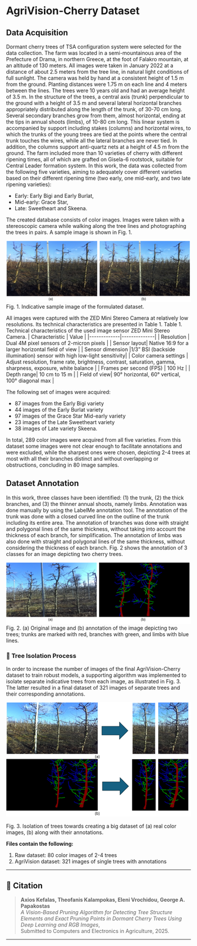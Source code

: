 # AgriVision-Cherry Dataset

## Data Acquisition
  Dormant cherry trees of TSA configuration system were selected for the data collection. The farm was located in a semi-mountainous area of the Prefecture of Drama, in northern Greece, at the foot of Falakro mountain, at an altitude of 130 meters. All images were taken in January 2022 at a distance of about 2.5 meters from the tree line, in natural light conditions of full sunlight. The camera was held by hand at a consistent height of 1.5 m from the ground. Planting distances were 1.75 m on each line and 4 meters between the lines. The trees were 10 years old and had an average height of 3.5 m.
  In the structure of the trees, a central axis (trunk) perpendicular to the ground with a height of 3.5 m and several lateral horizontal branches appropriately distributed along the length of the trunk, of 30-70 cm long. Several secondary branches grow from them, almost horizontal, ending at the tips in annual shoots (limbs), of 10-80 cm long.
This linear system is accompanied by support including stakes (columns) and horizontal wires, to which the trunks of the young trees are tied at the points where the central trunk touches the wires, while all the lateral branches are never tied. In addition, the columns support anti-quartz nets at a height of 4.5 m from the ground.
  The farm included more than 10 varieties of cherry with different ripening times, all of which are grafted on Gisela-6 rootstock, suitable for Central Leader formation system. In this work, the data was collected from the following five varieties, aiming to adequately cover different varieties based on their different ripening time (two early, one mid-early, and two late ripening varieties): 

- Early: Early Bigi and Early Burlat, 
-	Mid-early: Grace Star, 
-	Late: Sweetheart and Skeena.

The created database consists of color images. Images were taken with a stereoscopic camera while walking along the tree lines and photographing the trees in pairs. A sample image is shown in Fig. 1.

![AgriVision-Cherry](media/Fig1.png)
Fig. 1. Indicative sample image of the formulated dataset. 

All images were captured with the ZED Mini Stereo Camera at relatively low resolutions. Its technical characteristics are presented in Table 1. 
Table 1. Technical characteristics of the used image sensor ZED Mini Stereo Camera. 
| Characteristic      | Value |
|-------------|--------------|
| Resolution  | Dual 4M pixel sensors of 2-micron pixels           |
| Sensor layout| Native 16:9 for a larger horizontal field of view |
| Sensor dimension  |1/3” BSI (backside illumination) sensor with high low-light sensitivity|
| Color camera settings  | Adjust resolution, frame rate, brightness, contrast, saturation, gamma, sharpness, exposure, white balance          |
| Frames per second (FPS)      | 100 Hz |
| Depth range| 10 cm to 15 m |
| Field of view| 90° horizontal, 60° vertical, 100° diagonal max |

The following set of images were acquired:
-	87 images from the Early Bigi variety
-	44 images of the Early Burlat variety
-	97 images of the Grace Star Mid-early variety
-	23 images of the Late Sweetheart variety
-	38 images of Late variety Skeena.

In total, 289 color images were acquired from all five varieties. From this dataset some images were not clear enough to facilitate annotations and were excluded, while the sharpest ones were chosen, depicting 2-4 trees at most with all their branches distinct and without overlapping or obstructions, concluding in 80 image samples.

## Dataset Annotation
In this work, three classes have been identified: (1) the trunk, (2) the thick branches, and (3) the thinner annual shoots, namely limbs. Annotation was done manually by using the LabelMe annotation tool. The annotation of the trunk was done with a closed curved line on the outline of the trunk including its entire area. The annotation of branches was done with straight and polygonal lines of the same thickness, without taking into account the thickness of each branch, for simplification. The annotation of limbs was also done with straight and polygonal lines of the same thickness, without considering the thickness of each branch. Fig. 2 shows the annotation of 3 classes for an image depicting two cherry trees.



![AgriVision-Cherry](media/Fig2.png)
Fig. 2. (a) Original image and (b) annotation of the image depicting two trees; trunks are marked with red, branches with green, and limbs with blue lines. 

### 📌 **Tree Isolation Process**
In order to increase the number of images of the final AgriVision-Cherry dataset to train robust models, a supporting algorithm was implemented to isolate separate indicative trees from each image, as illustrated in Fig. 3. The latter resulted in a final dataset of 321 images of separate trees and their corresponding annotations.

![AgriVision-Cherry](media/Fig3.png)

Fig. 3. Isolation of trees towards creating a big dataset of (a) real color images, (b) along with their annotations.

**Files contain the following:**
1.	Raw dataset: 80 color images of 2-4 trees
2.	AgriVision dataset: 321 images of single trees with annotations

---

## 📜 Citation

> **Axios Kefalas, Theofanis Kalampokas, Eleni Vrochidou, George A. Papakostas**  
> *A Vision-Based Pruning Algorithm for Detecting Tree Structure Elements and Exact Pruning Points in Dormant Cherry Trees Using Deep Learning and RGB Images*,  
> Submitted to Computers and Electronics in Agriculture, 2025.

---
